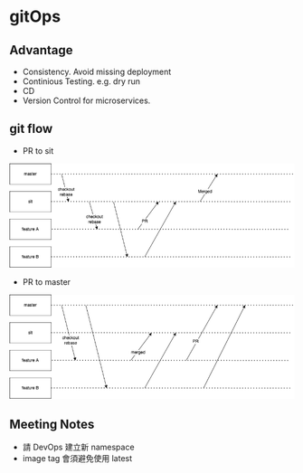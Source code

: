 # gitOps
## Advantage
* Consistency. Avoid missing deployment
* Continious Testing. e.g. dry run
* CD
* Version Control for microservices.

## git flow
* PR to sit

![prtosit](gitops-B.drawio.png)

* PR to master

![prtosit](gitops-A.drawio.png)

## Meeting Notes
* 請 DevOps 建立新 namespace 
* image tag 會須避免使用 latest 
